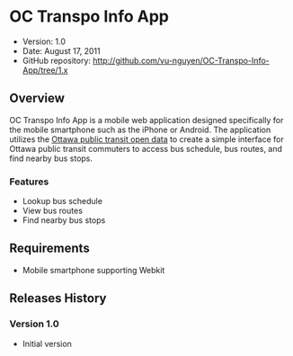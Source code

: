 # OC Transpo Info App #

- Version: 1.0
- Date: August 17, 2011
- GitHub repository: <http://github.com/vu-nguyen/OC-Transpo-Info-App/tree/1.x>

## Overview

OC Transpo Info App is a mobile web application designed specifically for the mobile smartphone such as the iPhone or Android. The application utilizes the [Ottawa public transit open data](http://ottawa.ca/online_services/opendata/info/transit_schedule_en.html) to create a simple interface for Ottawa public transit commuters to access bus schedule, bus routes, and find nearby bus stops.

### Features

- Lookup bus schedule
- View bus routes
- Find nearby bus stops

## Requirements

- Mobile smartphone supporting Webkit

## Releases History

### Version 1.0

- Initial version
